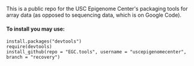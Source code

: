 This is a public repo for the USC Epigenome Center's packaging tools for array 
data (as opposed to sequencing data, which is on Google Code).

#### To install you may use:

	install.packages("devtools")
	require(devtools)
	install_github(repo = "EGC.tools", username = "uscepigenomecenter", branch = "recovery")
  
  
